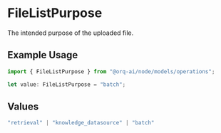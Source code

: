 # FileListPurpose

The intended purpose of the uploaded file.

## Example Usage

```typescript
import { FileListPurpose } from "@orq-ai/node/models/operations";

let value: FileListPurpose = "batch";
```

## Values

```typescript
"retrieval" | "knowledge_datasource" | "batch"
```